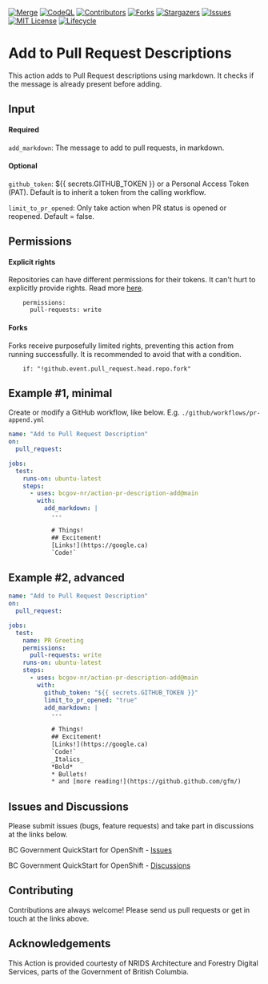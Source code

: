 <!-- Badges -->
[![Merge](https://github.com/bcgov-nr/action-pr-description-add/actions/workflows/merge.yml/badge.svg)](https://github.com/bcgov-nr/action-pr-description-add/actions/workflows/merge.yml)
[![CodeQL](https://github.com/bcgov-nr/action-pr-description-add/actions/workflows/github-code-scanning/codeql/badge.svg)](https://github.com/bcgov-nr/action-pr-description-add/actions/workflows/github-code-scanning/codeql)
[![Contributors](https://img.shields.io/github/contributors/bcgov-nr/action-pr-description-add)](/../../graphs/contributors)
[![Forks](https://img.shields.io/github/forks/bcgov-nr/action-pr-description-add)](/../../network/members)
[![Stargazers](https://img.shields.io/github/stars/bcgov-nr/action-pr-description-add)](/../../stargazers)
[![Issues](https://img.shields.io/github/issues/bcgov-nr/action-pr-description-add)](/../../issues)
[![MIT License](https://img.shields.io/github/license/bcgov-nr/action-pr-description-add.svg)](/LICENSE)
[![Lifecycle](https://img.shields.io/badge/Lifecycle-Experimental-339999)](https://github.com/bcgov/repomountie/blob/master/doc/lifecycle-badges.md)

# Add to Pull Request Descriptions

This action adds to Pull Request descriptions using markdown.  It checks if the message is already present before adding.

## Input

#### Required

`add_markdown`: The message to add to pull requests, in markdown.

#### Optional

`github_token`: ${{ secrets.GITHUB_TOKEN }} or a Personal Access Token (PAT).  Default is to inherit a token from the calling workflow.

`limit_to_pr_opened`: Only take action when PR status is opened or reopened.  Default = false.

## Permissions

#### Explicit rights
Repositories can have different permissions for their tokens.  It can't hurt to explicitly provide rights.  Read more [here](https://docs.github.com/en/actions/security-guides/automatic-token-authentication#permissions-for-the-github_token).

```
    permissions:
      pull-requests: write
```

#### Forks
Forks receive purposefully limited rights, preventing this action from running successfully.  It is recommended to avoid that with a condition.
```
    if: "!github.event.pull_request.head.repo.fork"
```

## Example #1, minimal

Create or modify a GitHub workflow, like below.  E.g. `./github/workflows/pr-append.yml`

```yaml
name: "Add to Pull Request Description"
on:
  pull_request:

jobs:
  test:
    runs-on: ubuntu-latest
    steps:
      - uses: bcgov-nr/action-pr-description-add@main
        with:
          add_markdown: |
            ---

            # Things!
            ## Excitement!
            [Links!](https://google.ca)
            `Code!`
```

## Example #2, advanced


```yaml
name: "Add to Pull Request Description"
on:
  pull_request:

jobs:
  test:
    name: PR Greeting
    permissions:
      pull-requests: write
    runs-on: ubuntu-latest
    steps:
      - uses: bcgov-nr/action-pr-description-add@main
        with:
          github_token: "${{ secrets.GITHUB_TOKEN }}"
          limit_to_pr_opened: "true"
          add_markdown: |
            ---

            # Things!
            ## Excitement!
            [Links!](https://google.ca)
            `Code!`
            _Italics_
            *Bold*
            * Bullets!
            * and [more reading!](https://github.github.com/gfm/)
```

## Issues and Discussions

Please submit issues (bugs, feature requests) and take part in discussions at the links below.

BC Government QuickStart for OpenShift - [Issues](https://github.com/bcgov/quickstart-openshift/issues)

BC Government QuickStart for OpenShift - [Discussions](https://github.com/bcgov/quickstart-openshift/discussions)

## Contributing

Contributions are always welcome!  Please send us pull requests or get in touch at the links above.

## Acknowledgements

This Action is provided courtesty of NRIDS Architecture and Forestry Digital Services, parts of the Government of British Columbia.
